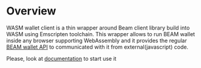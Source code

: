 # Overview

WASM wallet client is a thin wrapper around Beam client library build into WASM using Emscripten toolchain. This wrapper allows to run BEAM wallet inside any browser supporting WebAssembly and it provides the regular [BEAM wallet API](Beam-wallet-protocol-API) to communicated with it from external(javascript) code.

Please, look at [documentation](https://github.com/BeamMW/beam/wiki/WASM-wallet-client) to start use it
